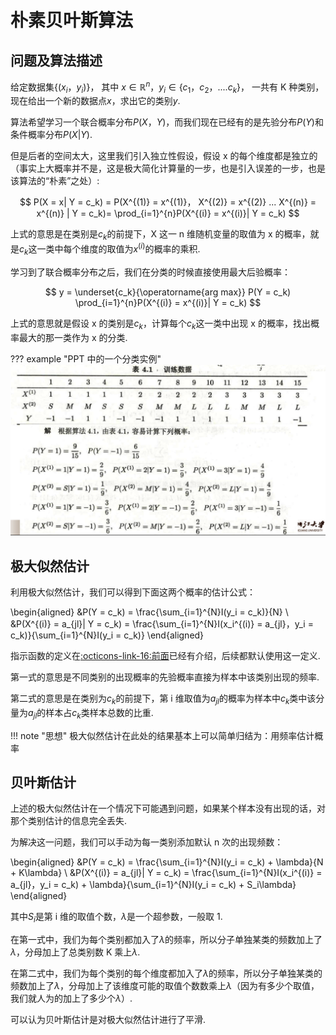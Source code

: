 # 朴素贝叶斯算法

## 问题及算法描述

给定数据集$\{(x_i，y_i)\}$， 其中 $x \in \mathbb{R}^n$，$y_i \in \{ c_1，c_2，....c_k\}$， 一共有 K 种类别，现在给出一个新的数据点$x$，求出它的类别$y$.

算法希望学习一个联合概率分布$P(X，Y)$，而我们现在已经有的是先验分布$P(Y)$和条件概率分布$P(X|Y)$.

但是后者的空间太大，这里我们引入独立性假设，假设 x 的每个维度都是独立的（事实上大概率并不是，这是极大简化计算量的一步，也是引入误差的一步，也是该算法的“朴素”之处）:

$$
    P(X = x| Y = c_k) = P(X^{(1)} = x^{(1)}， X^{(2)} = x^{(2)} ... X^{(n)} = x^{(n)} | Y = c_k)=  \prod_{i=1}^{n}P(X^{(i)} = x^{(i)}| Y = c_k)
$$

上式的意思是在类别是$c_k$的前提下，X 这一 n 维随机变量的取值为 x 的概率，就是$c_k$这一类中每个维度的取值为$x^{(i)}$的概率的乘积.

学习到了联合概率分布之后，我们在分类的时候直接使用最大后验概率：

$$
    y = \underset{c_k}{\operatorname{arg max}} P(Y = c_k) \prod_{i=1}^{n}P(X^{(i)} = x^{(i)}| Y = c_k)
$$

上式的意思就是假设 x 的类别是$c_k$，计算每个$c_k$这一类中出现 x 的概率，找出概率最大的那一类作为 x 的分类.

??? example "PPT 中的一个分类实例"
    ![](images/Naive_Bayesian/2023-11-21-16-12-56.png#pic)

## 极大似然估计

利用极大似然估计，我们可以得到下面这两个概率的估计公式：

\begin{aligned}
    &P(Y = c_k) = \frac{\sum_{i=1}^{N}I(y_i = c_k)}{N} \\
    &P(X^{(i)} = a_{jl}| Y = c_k) = \frac{\sum_{i=1}^{N}I(x_i^{(i)} = a_{jl}，y_i = c_k)}{\sum_{i=1}^{N}I(y_i = c_k)}
\end{aligned}

指示函数的定义在[:octicons-link-16:前面](https://stormckey.github.io/Note/Data%20Modeling/KNN/#_1)已经有介绍，后续都默认使用这一定义.

第一式的意思是不同类别的出现概率的先验概率直接为样本中该类别出现的频率.

第二式的意思是在类别为$c_k$的前提下，第 i 维取值为$a_{jl}$的概率为样本中$c_k$类中该分量为$a_{jl}$的样本占$c_k$类样本总数的比重.

!!! note "思想"
    极大似然估计在此处的结果基本上可以简单归结为：用频率估计概率

## 贝叶斯估计

上述的极大似然估计在一个情况下可能遇到问题，如果某个样本没有出现的话，对那个类别估计的信息完全丢失.

为解决这一问题，我们可以手动为每一类别添加默认 n 次的出现频数：

\begin{aligned}
    &P(Y = c_k) = \frac{\sum_{i=1}^{N}I(y_i = c_k) + \lambda}{N + K\lambda} \\
    &P(X^{(i)} = a_{jl}| Y = c_k) = \frac{\sum_{i=1}^{N}I(x_i^{(i)} = a_{jl}，y_i = c_k) + \lambda}{\sum_{i=1}^{N}I(y_i = c_k) + S_i\lambda}
\end{aligned}

其中$S_i$是第 i 维的取值个数，$\lambda$是一个超参数，一般取 1.

在第一式中，我们为每个类别都加入了$\lambda$的频率，所以分子单独某类的频数加上了$\lambda$，分母加上了总类别数 K 乘上$\lambda$.

在第二式中，我们为每个类别的每个维度都加入了$\lambda$的频率，所以分子单独某类的频数加上了$\lambda$，分母加上了该维度可能的取值个数数乘上$\lambda$（因为有多少个取值，我们就人为的加上了多少个$\lambda$）.

可以认为贝叶斯估计是对极大似然估计进行了平滑.

